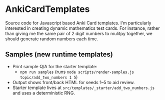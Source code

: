 # AnkiCardTemplates

Source code for Javascript based Anki Card templates. I'm particularly interested in creating dynamic mathematics test cards. For instance, rather than giving me the same pair of 2 digit numbers to mulitpy together, we should generate random numbers each time. 

## Samples (new runtime templates)
- Print sample Q/A for the starter template:
  - `npm run samples` (runs `node scripts/render-samples.js topic/add_two_numbers 1 5`)
- Output shows front/back HTML for seeds 1–5 to aid review.
- Starter template lives at `src/templates/_starter/add_two_numbers.js` and uses a deterministic RNG.

